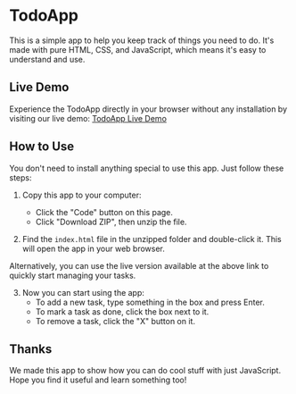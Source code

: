 # TodoApp

This is a simple app to help you keep track of things you need to do. It's made with pure HTML, CSS, and JavaScript, which means it's easy to understand and use.

## Live Demo

Experience the TodoApp directly in your browser without any installation by visiting our live demo: [TodoApp Live Demo](https://vontanne.github.io/todo-app/)

## How to Use

You don't need to install anything special to use this app. Just follow these steps:

1. Copy this app to your computer:

   - Click the "Code" button on this page.
   - Click "Download ZIP", then unzip the file.

2. Find the `index.html` file in the unzipped folder and double-click it. This will open the app in your web browser.

Alternatively, you can use the live version available at the above link to quickly start managing your tasks.

3. Now you can start using the app:
   - To add a new task, type something in the box and press Enter.
   - To mark a task as done, click the box next to it.
   - To remove a task, click the "X" button on it.

## Thanks

We made this app to show how you can do cool stuff with just JavaScript. Hope you find it useful and learn something too!
